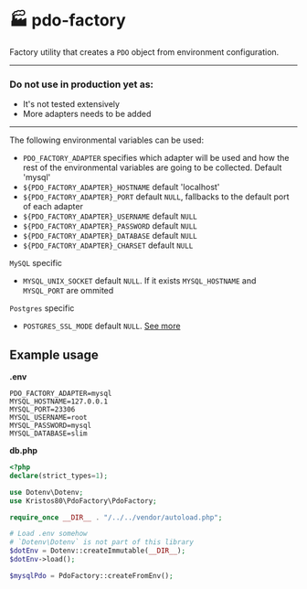# 🏭 pdo-factory

Factory utility that creates a `PDO` object from environment configuration.

---

### Do not use in production yet as: ###

* It's not tested extensively
* More adapters needs to be added

---

The following environmental variables can be used:

* `PDO_FACTORY_ADAPTER` specifies which adapter will be used and how the rest of the environmental variables are going
  to be collected. Default 'mysql'
* `${PDO_FACTORY_ADAPTER}_HOSTNAME` default 'localhost'
* `${PDO_FACTORY_ADAPTER}_PORT` default `NULL`, fallbacks to the default port of each adapter
* `${PDO_FACTORY_ADAPTER}_USERNAME` default `NULL`
* `${PDO_FACTORY_ADAPTER}_PASSWORD` default `NULL`
* `${PDO_FACTORY_ADAPTER}_DATABASE` default `NULL`
* `${PDO_FACTORY_ADAPTER}_CHARSET` default `NULL`

`MySQL` specific

* `MYSQL_UNIX_SOCKET` default `NULL`. If it exists `MYSQL_HOSTNAME` and `MYSQL_PORT` are ommited

`Postgres` specific

* `POSTGRES_SSL_MODE` default `NULL`. [See more](https://www.php.net/manual/en/ref.pdo-pgsql.connection.php)

## Example usage

**.env**

```env
PDO_FACTORY_ADAPTER=mysql
MYSQL_HOSTNAME=127.0.0.1
MYSQL_PORT=23306
MYSQL_USERNAME=root
MYSQL_PASSWORD=mysql
MYSQL_DATABASE=slim
```

**db.php**

```PHP
<?php
declare(strict_types=1);

use Dotenv\Dotenv;
use Kristos80\PdoFactory\PdoFactory;

require_once __DIR__ . "/../../vendor/autoload.php";

# Load .env somehow
# `Dotenv\Dotenv` is not part of this library
$dotEnv = Dotenv::createImmutable(__DIR__);
$dotEnv->load();

$mysqlPdo = PdoFactory::createFromEnv();
```
